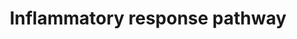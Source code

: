 ---
annotations:
- id: PW:0000024
  parent: regulatory pathway
  type: Pathway Ontology
  value: inflammatory response pathway
authors:
- N.Fidelman
- MaintBot
- M.Ramirez
- Khanspers
- Christine Chichester
- L Dupuis
- Eweitz
citedin:
- link: PMC3650681
description: ''
last-edited: 2021-05-16
organisms:
- Rattus norvegicus
redirect_from:
- /index.php/Pathway:WP40
- /instance/WP40
revision: null
schema-jsonld:
- '@context': https://schema.org/
  '@id': https://wikipathways.github.io/pathways/WP40.html
  '@type': Dataset
  creator:
    '@type': Organization
    name: WikiPathways
  description: ''
  keywords:
  - Cd28
  - Cd40
  - Cd40lg
  - Cd80
  - Cd86
  - Col1a1
  - Col1a2
  - Col3a1
  - Fn1
  - IGHA1
  - IGHA2
  - IL2RB
  - Ifng
  - IgM
  - Il2
  - Il2ra
  - Il2rg
  - Il4
  - Il4ra
  - Il5
  - Il5ra
  - Lama5
  - Lamb1
  - Lamb2
  - Lamc1
  - Lamc2
  - Lck
  - THBS1
  - THBS3
  - Tnfrsf1a
  - Tnfrsf1b
  - Vtn
  - Zap70
  license: CC0
  name: Inflammatory response pathway
seo: CreativeWork
title: Inflammatory response pathway
wpid: WP40
---